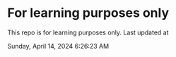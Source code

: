 # For learning purposes only
This repo is for learning purposes only.
Last updated at

Sunday, April 14, 2024 6:26:23 AM

